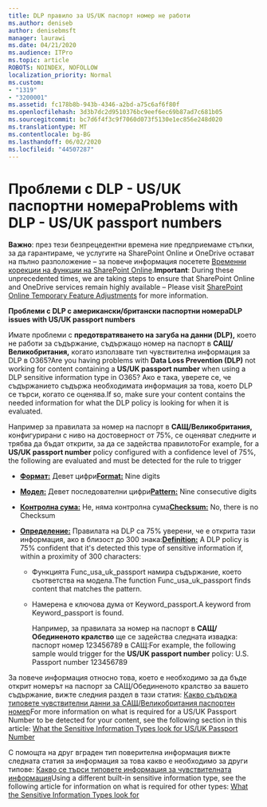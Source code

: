 ```yaml
---
title: DLP правило за US/UK паспорт номер не работи
ms.author: deniseb
author: denisebmsft
manager: laurawi
ms.date: 04/21/2020
ms.audience: ITPro
ms.topic: article
ROBOTS: NOINDEX, NOFOLLOW
localization_priority: Normal
ms.custom:
- "1319"
- "3200001"
ms.assetid: fc178b8b-943b-4346-a2bd-a75c6af6f80f
ms.openlocfilehash: 3d3b7dc2d9510376bc9eef6ec69b87ad7c681b05
ms.sourcegitcommit: bc7d6f4f3c9f7060d073f5130e1ec856e248d020
ms.translationtype: MT
ms.contentlocale: bg-BG
ms.lasthandoff: 06/02/2020
ms.locfileid: "44507287"
---
```

# <a name="problems-with-dlp---usuk-passport-numbers"></a><span data-ttu-id="c6aff-102">Проблеми с DLP - US/UK паспортни номера</span><span class="sxs-lookup"><span data-stu-id="c6aff-102">Problems with DLP - US/UK passport numbers</span></span>

<span data-ttu-id="c6aff-103">**Важно**: през тези безпрецедентни времена ние предприемаме стъпки, за да гарантираме, че услугите на SharePoint Online и OneDrive остават на пълно разположение – за повече информация посетете [Временни корекции на функции на SharePoint Online](https://aka.ms/ODSPAdjustments).</span><span class="sxs-lookup"><span data-stu-id="c6aff-103">**Important**: During these unprecedented times, we are taking steps to ensure that SharePoint Online and OneDrive services remain highly available – Please visit [SharePoint Online Temporary Feature Adjustments](https://aka.ms/ODSPAdjustments) for more information.</span></span>

<span data-ttu-id="c6aff-104">**Проблеми с DLP с американски/британски паспортни номера**</span><span class="sxs-lookup"><span data-stu-id="c6aff-104">**DLP issues with US/UK passport numbers**</span></span>

<span data-ttu-id="c6aff-105">Имате проблеми с **предотвратяването на загуба на данни (DLP),** което не работи за съдържание, съдържащо номер на паспорт в **САЩ/Великобритания,** когато използвате тип чувствителна информация за DLP в O365?</span><span class="sxs-lookup"><span data-stu-id="c6aff-105">Are you having problems with **Data Loss Prevention (DLP)** not working for content containing a **US/UK passport number** when using a DLP sensitive information type in O365?</span></span> <span data-ttu-id="c6aff-106">Ако е така, уверете се, че съдържанието съдържа необходимата информация за това, което DLP се търси, когато се оценява.</span><span class="sxs-lookup"><span data-stu-id="c6aff-106">If so, make sure your content contains the needed information for what the DLP policy is looking for when it is evaluated.</span></span>
  
<span data-ttu-id="c6aff-107">Например за правилата за номер на паспорт в **САЩ/Великобритания,** конфигурирани с ниво на достоверност от 75%, се оценяват следните и трябва да бъдат открити, за да се задейства правилото</span><span class="sxs-lookup"><span data-stu-id="c6aff-107">For example, for a **US/UK passport number** policy configured with a confidence level of 75%, the following are evaluated and must be detected for the rule to trigger</span></span>
  
- <span data-ttu-id="c6aff-108">**[Формат:](https://docs.microsoft.com/microsoft-365/compliance/sensitive-information-type-entity-definitions#format-77)** Девет цифри</span><span class="sxs-lookup"><span data-stu-id="c6aff-108">**[Format:](https://docs.microsoft.com/microsoft-365/compliance/sensitive-information-type-entity-definitions#format-77)** Nine digits</span></span>

- <span data-ttu-id="c6aff-109">**[Модел:](https://docs.microsoft.com/microsoft-365/compliance/sensitive-information-type-entity-definitions#pattern-77)** Девет последователни цифри</span><span class="sxs-lookup"><span data-stu-id="c6aff-109">**[Pattern:](https://docs.microsoft.com/microsoft-365/compliance/sensitive-information-type-entity-definitions#pattern-77)** Nine consecutive digits</span></span>

- <span data-ttu-id="c6aff-110">**[Контролна сума:](https://docs.microsoft.com/microsoft-365/compliance/sensitive-information-type-entity-definitions#checksum-76)** Не, няма контролна сума</span><span class="sxs-lookup"><span data-stu-id="c6aff-110">**[Checksum:](https://docs.microsoft.com/microsoft-365/compliance/sensitive-information-type-entity-definitions#checksum-76)** No, there is no Checksum</span></span>

- <span data-ttu-id="c6aff-111">**[Определение:](https://docs.microsoft.com/microsoft-365/compliance/sensitive-information-type-entity-definitions#definition-77)** Правилата на DLP са 75% уверени, че е открита тази информация, ако в близост до 300 знака:</span><span class="sxs-lookup"><span data-stu-id="c6aff-111">**[Definition:](https://docs.microsoft.com/microsoft-365/compliance/sensitive-information-type-entity-definitions#definition-77)** A DLP policy is 75% confident that it's detected this type of sensitive information if, within a proximity of 300 characters:</span></span>

  - <span data-ttu-id="c6aff-112">Функцията Func_usa_uk_passport намира съдържание, което съответства на модела.</span><span class="sxs-lookup"><span data-stu-id="c6aff-112">The function Func_usa_uk_passport finds content that matches the pattern.</span></span>

  - <span data-ttu-id="c6aff-113">Намерена е ключова дума от Keyword_passport.</span><span class="sxs-lookup"><span data-stu-id="c6aff-113">A keyword from Keyword_passport is found.</span></span>

    <span data-ttu-id="c6aff-114">Например, за правилата за номер на паспорт в **САЩ/Обединеното кралство** ще се задейства следната извадка: паспорт номер 123456789 в САЩ:</span><span class="sxs-lookup"><span data-stu-id="c6aff-114">For example, the following sample would trigger for the **US/UK passport number** policy: U.S. Passport number 123456789</span></span>

<span data-ttu-id="c6aff-115">За повече информация относно това, което е необходимо за да бъде открит номерът на паспорт за САЩ/Обединеното кралство за вашето съдържание, вижте следния раздел в тази статия: [Какво съдържа типовете чувствителни данни за САЩ/Великобритания паспортен номер](https://docs.microsoft.com/microsoft-365/compliance/sensitive-information-type-entity-definitions#us--uk-passport-number)</span><span class="sxs-lookup"><span data-stu-id="c6aff-115">For more information on what is required for a US/UK Passport Number to be detected for your content, see the following section in this article: [What the Sensitive Information Types look for US/UK Passport Number](https://docs.microsoft.com/microsoft-365/compliance/sensitive-information-type-entity-definitions#us--uk-passport-number)</span></span>
  
<span data-ttu-id="c6aff-116">С помощта на друг вграден тип поверителна информация вижте следната статия за информация за това какво е необходимо за други типове: [Какво се търси типовете информация за чувствителната информация](https://docs.microsoft.com/microsoft-365/compliance/sensitive-information-type-entity-definitions)</span><span class="sxs-lookup"><span data-stu-id="c6aff-116">Using a different built-in sensitive information type, see the following article for information on what is required for other types: [What the Sensitive Information Types look for](https://docs.microsoft.com/microsoft-365/compliance/sensitive-information-type-entity-definitions)</span></span>
  